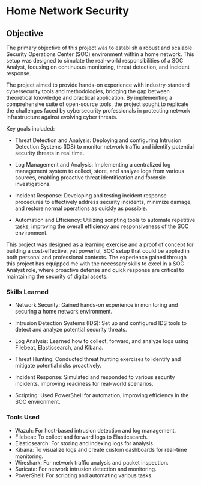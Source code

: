 # Home Network Security

## Objective
The primary objective of this project was to establish a robust and scalable Security Operations Center (SOC) environment within a home network. This setup was designed to simulate the real-world responsibilities of a SOC Analyst, focusing on continuous monitoring, threat detection, and incident response.

The project aimed to provide hands-on experience with industry-standard cybersecurity tools and methodologies, bridging the gap between theoretical knowledge and practical application. By implementing a comprehensive suite of open-source tools, the project sought to replicate the challenges faced by cybersecurity professionals in protecting network infrastructure against evolving cyber threats.

Key goals included:

- Threat Detection and Analysis: Deploying and configuring Intrusion Detection Systems (IDS) to monitor network traffic and identify potential security threats in real time.

- Log Management and Analysis: Implementing a centralized log management system to collect, store, and analyze logs from various sources, enabling proactive threat identification and forensic investigations.

- Incident Response: Developing and testing incident response procedures to effectively address security incidents, minimize damage, and restore normal operations as quickly as possible.

- Automation and Efficiency: Utilizing scripting tools to automate repetitive tasks, improving the overall efficiency and responsiveness of the SOC environment.

This project was designed as a learning exercise and a proof of concept for building a cost-effective, yet powerful, SOC setup that could be applied in both personal and professional contexts. The experience gained through this project has equipped me with the necessary skills to excel in a SOC Analyst role, where proactive defense and quick response are critical to maintaining the security of digital assets.

### Skills Learned

- Network Security: Gained hands-on experience in monitoring and securing a home network environment.
  
- Intrusion Detection Systems (IDS): Set up and configured IDS tools to detect and analyze potential security threats.
  
- Log Analysis: Learned how to collect, forward, and analyze logs using Filebeat, Elasticsearch, and Kibana.
  
- Threat Hunting: Conducted threat hunting exercises to identify and mitigate potential risks proactively.
  
- Incident Response: Simulated and responded to various security incidents, improving readiness for real-world scenarios.
  
- Scripting: Used PowerShell for automation, improving efficiency in the SOC environment.

### Tools Used
- Wazuh: For host-based intrusion detection and log management.
- Filebeat: To collect and forward logs to Elasticsearch.
- Elasticsearch: For storing and indexing logs for analysis.
- Kibana: To visualize logs and create custom dashboards for real-time monitoring.
- Wireshark: For network traffic analysis and packet inspection.
- Suricata: For network intrusion detection and monitoring.
- PowerShell: For scripting and automating various tasks.

